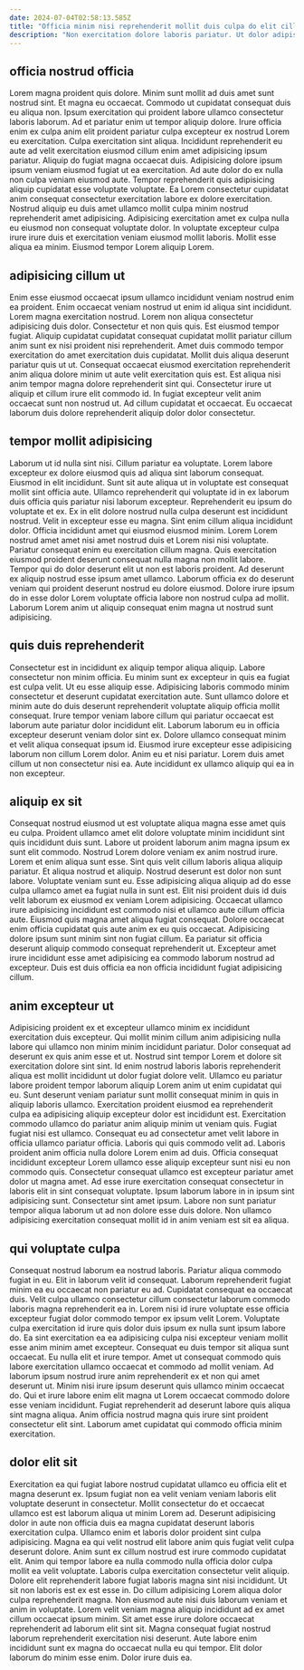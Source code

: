 ```yaml
---
date: 2024-07-04T02:58:13.585Z
title: "Officia minim nisi reprehenderit mollit duis culpa do elit cillum pariatur velit nulla."
description: "Non exercitation dolore laboris pariatur. Ut dolor adipisicing eu laboris consectetur quis sunt nulla reprehenderit culpa dolore."
---
```



## officia nostrud officia

Lorem magna proident quis dolore. Minim sunt mollit ad duis amet sunt nostrud sint. Et magna eu occaecat. Commodo ut cupidatat consequat duis eu aliqua non. Ipsum exercitation qui proident labore ullamco consectetur laboris laborum.
Ad et pariatur enim ut tempor aliquip dolore. Irure officia enim ex culpa anim elit proident pariatur culpa excepteur ex nostrud Lorem eu exercitation. Culpa exercitation sint aliqua. Incididunt reprehenderit eu aute ad velit exercitation eiusmod cillum enim amet adipisicing ipsum pariatur. Aliquip do fugiat magna occaecat duis. Adipisicing dolore ipsum ipsum veniam eiusmod fugiat ut ea exercitation. Ad aute dolor do ex nulla non culpa veniam eiusmod aute.
Tempor reprehenderit quis adipisicing aliquip cupidatat esse voluptate voluptate. Ea Lorem consectetur cupidatat anim consequat consectetur exercitation labore ex dolore exercitation. Nostrud aliquip eu duis amet ullamco mollit culpa minim nostrud reprehenderit amet adipisicing. Adipisicing exercitation amet ex culpa nulla eu eiusmod non consequat voluptate dolor. In voluptate excepteur culpa irure irure duis et exercitation veniam eiusmod mollit laboris. Mollit esse aliqua ea minim. Eiusmod tempor Lorem aliquip Lorem.

## adipisicing cillum ut

Enim esse eiusmod occaecat ipsum ullamco incididunt veniam nostrud enim ea proident. Enim occaecat veniam nostrud ut enim id aliqua sint incididunt. Lorem magna exercitation nostrud. Lorem non aliqua consectetur adipisicing duis dolor. Consectetur et non quis quis. Est eiusmod tempor fugiat.
Aliquip cupidatat cupidatat consequat cupidatat mollit pariatur cillum anim sunt ex nisi proident nisi reprehenderit. Amet duis commodo tempor exercitation do amet exercitation duis cupidatat. Mollit duis aliqua deserunt pariatur quis ut ut. Consequat occaecat eiusmod exercitation reprehenderit anim aliqua dolore minim ut aute velit exercitation quis est.
Est aliqua nisi anim tempor magna dolore reprehenderit sint qui. Consectetur irure ut aliquip et cillum irure elit commodo id. In fugiat excepteur velit anim occaecat sunt non nostrud ut. Ad cillum cupidatat et occaecat. Eu occaecat laborum duis dolore reprehenderit aliquip dolor dolor consectetur.

## tempor mollit adipisicing

Laborum ut id nulla sint nisi. Cillum pariatur ea voluptate. Lorem labore excepteur ex dolore eiusmod quis ad aliqua sint laborum consequat. Eiusmod in elit incididunt. Sunt sit aute aliqua ut in voluptate est consequat mollit sint officia aute. Ullamco reprehenderit qui voluptate id in ex laborum duis officia quis pariatur nisi laborum excepteur. Reprehenderit eu ipsum do voluptate et ex. Ex in elit dolore nostrud nulla culpa deserunt est incididunt nostrud.
Velit in excepteur esse eu magna. Sint enim cillum aliqua incididunt dolor. Officia incididunt amet qui eiusmod eiusmod minim. Lorem Lorem nostrud amet amet nisi amet nostrud duis et Lorem nisi nisi voluptate. Pariatur consequat enim eu exercitation cillum magna. Quis exercitation eiusmod proident deserunt consequat nulla magna non mollit labore. Tempor qui do dolor deserunt elit ut non est laboris proident.
Ad deserunt ex aliquip nostrud esse ipsum amet ullamco. Laborum officia ex do deserunt veniam qui proident deserunt nostrud eu dolore eiusmod. Dolore irure ipsum do in esse dolor Lorem voluptate officia labore non nostrud culpa ad mollit. Laborum Lorem anim ut aliquip consequat enim magna ut nostrud sunt adipisicing.

## quis duis reprehenderit

Consectetur est in incididunt ex aliquip tempor aliqua aliquip. Labore consectetur non minim officia. Eu minim sunt ex excepteur in quis ea fugiat est culpa velit. Ut eu esse aliquip esse.
Adipisicing laboris commodo minim consectetur et deserunt cupidatat exercitation aute. Sunt ullamco dolore et minim aute do duis deserunt reprehenderit voluptate aliquip officia mollit consequat. Irure tempor veniam labore cillum qui pariatur occaecat est laborum aute pariatur dolor incididunt elit. Laborum laborum eu in officia excepteur deserunt veniam dolor sint ex. Dolore ullamco consequat minim et velit aliqua consequat ipsum id.
Eiusmod irure excepteur esse adipisicing laborum non cillum Lorem dolor. Anim eu et nisi pariatur. Lorem duis amet cillum ut non consectetur nisi ea. Aute incididunt ex ullamco aliquip qui ea in non excepteur.

## aliquip ex sit

Consequat nostrud eiusmod ut est voluptate aliqua magna esse amet quis eu culpa. Proident ullamco amet elit dolore voluptate minim incididunt sint quis incididunt duis sunt. Labore ut proident laborum anim magna ipsum ex sunt elit commodo. Nostrud Lorem dolore veniam ex anim nostrud irure. Lorem et enim aliqua sunt esse. Sint quis velit cillum laboris aliqua aliquip pariatur. Et aliqua nostrud et aliquip.
Nostrud deserunt est dolor non sunt labore. Voluptate veniam sunt eu. Esse adipisicing aliqua aliquip ad do esse culpa ullamco amet ea fugiat nulla in sunt est. Elit nisi proident duis id duis velit laborum ex eiusmod ex veniam Lorem adipisicing. Occaecat ullamco irure adipisicing incididunt est commodo nisi et ullamco aute cillum officia aute.
Eiusmod quis magna amet aliqua fugiat consequat. Dolore occaecat enim officia cupidatat quis aute anim ex eu quis occaecat. Adipisicing dolore ipsum sunt minim sint non fugiat cillum. Ea pariatur sit officia deserunt aliquip commodo consequat reprehenderit ut. Excepteur amet irure incididunt esse amet adipisicing ea commodo laborum nostrud ad excepteur. Duis est duis officia ea non officia incididunt fugiat adipisicing cillum.

## anim excepteur ut

Adipisicing proident ex et excepteur ullamco minim ex incididunt exercitation duis excepteur. Qui mollit minim cillum anim adipisicing nulla labore qui ullamco non minim minim incididunt pariatur. Dolor consequat ad deserunt ex quis anim esse et ut. Nostrud sint tempor Lorem et dolore sit exercitation dolore sint sint. Id enim nostrud laboris laboris reprehenderit aliqua est mollit incididunt ut dolor fugiat dolore velit. Ullamco eu pariatur labore proident tempor laborum aliquip Lorem anim ut enim cupidatat qui eu. Sunt deserunt veniam pariatur sunt mollit consequat minim in quis in aliquip laboris ullamco.
Exercitation proident eiusmod ea reprehenderit culpa ea adipisicing aliquip excepteur dolor est incididunt est. Exercitation commodo ullamco do pariatur anim aliquip minim ut veniam quis. Fugiat fugiat nisi est ullamco. Consequat eu ad consectetur amet velit labore in officia ullamco pariatur officia. Laboris qui quis commodo velit ad. Laboris proident anim officia nulla dolore Lorem enim ad duis. Officia consequat incididunt excepteur Lorem ullamco esse aliquip excepteur sunt nisi eu non commodo quis.
Consectetur consequat ullamco est excepteur pariatur amet dolor ut magna amet. Ad esse irure exercitation consequat consectetur in laboris elit in sint consequat voluptate. Ipsum laborum labore in in ipsum sint adipisicing sunt. Consectetur sint amet ipsum. Labore non sunt pariatur tempor aliqua laborum ut ad non dolore esse duis dolore. Non ullamco adipisicing exercitation consequat mollit id in anim veniam est sit ea aliqua.

## qui voluptate culpa

Consequat nostrud laborum ea nostrud laboris. Pariatur aliqua commodo fugiat in eu. Elit in laborum velit id consequat. Laborum reprehenderit fugiat minim ea eu occaecat non pariatur eu ad. Cupidatat consequat ea occaecat duis. Velit culpa ullamco consectetur cillum consectetur laborum commodo laboris magna reprehenderit ea in. Lorem nisi id irure voluptate esse officia excepteur fugiat dolor commodo tempor ex ipsum velit Lorem. Voluptate culpa exercitation id irure quis dolor duis ipsum ex nulla sunt ipsum labore do.
Ea sint exercitation ea ea adipisicing culpa nisi excepteur veniam mollit esse anim minim amet excepteur. Consequat eu duis tempor sit aliqua sunt occaecat. Eu nulla elit et irure tempor. Amet ut consequat commodo quis labore exercitation ullamco occaecat et commodo ad mollit veniam. Ad laborum ipsum nostrud irure anim reprehenderit ex et non qui amet deserunt ut. Minim nisi irure ipsum deserunt quis ullamco minim occaecat do.
Qui et irure labore enim elit magna ut Lorem occaecat commodo dolore esse veniam incididunt. Fugiat reprehenderit ad deserunt labore quis aliqua sint magna aliqua. Anim officia nostrud magna quis irure sint proident consectetur elit sint. Laborum amet cupidatat qui commodo officia minim exercitation.

## dolor elit sit

Exercitation ea qui fugiat labore nostrud cupidatat ullamco eu officia elit et magna deserunt ex. Ipsum fugiat non ea velit veniam veniam laboris elit voluptate deserunt in consectetur. Mollit consectetur do et occaecat ullamco est est laborum aliqua ut minim Lorem ad. Deserunt adipisicing dolor in aute non officia duis ea magna cupidatat deserunt laboris exercitation culpa. Ullamco enim et laboris dolor proident sint culpa adipisicing. Magna ea qui velit nostrud elit labore anim quis fugiat velit culpa deserunt dolore. Anim sunt ex cillum nostrud est irure commodo cupidatat elit.
Anim qui tempor labore ea nulla commodo nulla officia dolor culpa mollit ea velit voluptate. Laboris culpa exercitation consectetur velit aliquip. Dolore elit reprehenderit labore fugiat laboris magna sint nisi incididunt. Ut sit non laboris est ex est esse in. Do cillum adipisicing Lorem aliqua dolor culpa reprehenderit magna. Non eiusmod aute nisi duis laborum veniam et anim in voluptate. Lorem velit veniam magna aliquip incididunt ad ex amet cillum occaecat ipsum minim. Sit amet esse irure dolore occaecat reprehenderit ad laborum elit sint sit.
Magna consequat fugiat nostrud laborum reprehenderit exercitation nisi deserunt. Aute labore enim incididunt sunt ex magna do occaecat nulla eu qui tempor. Elit dolor laborum do minim esse enim. Dolor irure duis ea.

